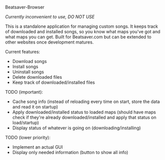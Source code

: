 Beatsaver-Browser

*Currently inconvenient to use, DO NOT USE*

This is a standalone application for managing custom songs.
It keeps track of downloaded and installed songs, so you know what maps you've got and what maps you can get.
Built for Beatsaver.com but can be extended to other websites once development matures.

Current features:
- Download songs
- Install songs
- Uninstall songs
- Delete downloaded files
- Keep track of downloaded/installed files

TODO (important):
- Cache song info (instead of reloading every time on start, store the data and read it on startup)
- Apply downloaded/installed status to loaded maps (should have maps check if they're already downloaded/installed and apply that status on load/startup)
- Display status of whatever is going on (downloading/installing)

TODO (lower priority):
- Implement an actual GUI
- Display only needed information (button to show all info)
